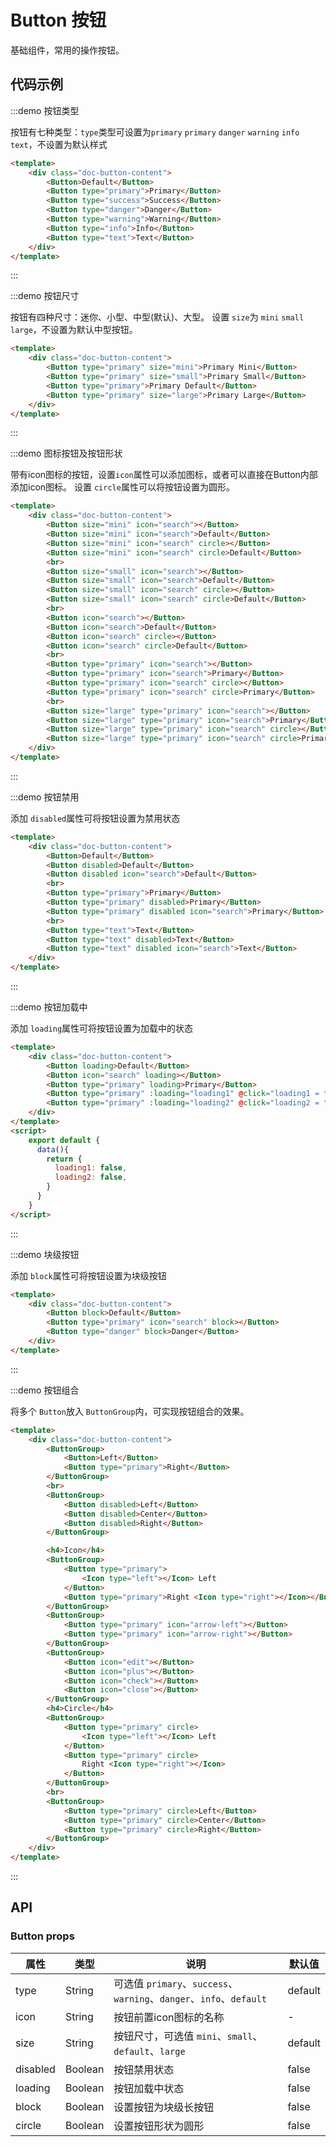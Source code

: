 # Button 按钮

基础组件，常用的操作按钮。

## 代码示例



:::demo 按钮类型

按钮有七种类型：`type`类型可设置为`primary` `primary` `danger` `warning` `info` `text`，不设置为默认样式

```html
<template>
    <div class="doc-button-content">
        <Button>Default</Button>
        <Button type="primary">Primary</Button>
        <Button type="success">Success</Button>
        <Button type="danger">Danger</Button>
        <Button type="warning">Warning</Button>
        <Button type="info">Info</Button>
        <Button type="text">Text</Button>
    </div>
</template>
```

:::


:::demo 按钮尺寸

按钮有四种尺寸：迷你、小型、中型(默认)、大型。
设置 `size`为 `mini` `small` `large`，不设置为默认中型按钮。

```html
<template>
    <div class="doc-button-content">
        <Button type="primary" size="mini">Primary Mini</Button>
        <Button type="primary" size="small">Primary Small</Button>
        <Button type="primary">Primary Default</Button>
        <Button type="primary" size="large">Primary Large</Button>
    </div>
</template>
```

:::


:::demo 图标按钮及按钮形状

带有icon图标的按钮，设置`icon`属性可以添加图标，或者可以直接在Button内部添加icon图标。
设置 `circle`属性可以将按钮设置为圆形。

```html
<template>
    <div class="doc-button-content">
        <Button size="mini" icon="search"></Button>
        <Button size="mini" icon="search">Default</Button>
        <Button size="mini" icon="search" circle></Button>
        <Button size="mini" icon="search" circle>Default</Button>
        <br>
        <Button size="small" icon="search"></Button>
        <Button size="small" icon="search">Default</Button>
        <Button size="small" icon="search" circle></Button>
        <Button size="small" icon="search" circle>Default</Button>
        <br>
        <Button icon="search"></Button>
        <Button icon="search">Default</Button>
        <Button icon="search" circle></Button>
        <Button icon="search" circle>Default</Button>
        <br>
        <Button type="primary" icon="search"></Button>
        <Button type="primary" icon="search">Primary</Button>
        <Button type="primary" icon="search" circle></Button>
        <Button type="primary" icon="search" circle>Primary</Button>
        <br>
        <Button size="large" type="primary" icon="search"></Button>
        <Button size="large" type="primary" icon="search">Primary</Button>
        <Button size="large" type="primary" icon="search" circle></Button>
        <Button size="large" type="primary" icon="search" circle>Primary</Button>
    </div>
</template>
```

:::


:::demo 按钮禁用

添加 `disabled`属性可将按钮设置为禁用状态

```html
<template>
    <div class="doc-button-content">
        <Button>Default</Button>
        <Button disabled>Default</Button>
        <Button disabled icon="search">Default</Button>
        <br>
        <Button type="primary">Primary</Button>
        <Button type="primary" disabled>Primary</Button>
        <Button type="primary" disabled icon="search">Primary</Button>
        <br>
        <Button type="text">Text</Button>
        <Button type="text" disabled>Text</Button>
        <Button type="text" disabled icon="search">Text</Button>
    </div>
</template>
```

:::


:::demo 按钮加载中

添加 `loading`属性可将按钮设置为加载中的状态

```html
<template>
    <div class="doc-button-content">
        <Button loading>Default</Button>
        <Button icon="search" loading></Button>
        <Button type="primary" loading>Primary</Button>
        <Button type="primary" :loading="loading1" @click="loading1 = true">Click me!</Button>
        <Button type="primary" :loading="loading2" @click="loading2 = true" icon="search">Click me!</Button>
    </div>
</template>
<script>
    export default {
      data(){
        return {
          loading1: false,
          loading2: false,
        }
      }
    }
</script>

```

:::


:::demo 块级按钮

添加 `block`属性可将按钮设置为块级按钮

```html
<template>
    <div class="doc-button-content">
        <Button block>Default</Button>
        <Button type="primary" icon="search" block></Button>
        <Button type="danger" block>Danger</Button>
    </div>
</template>
```

:::


:::demo 按钮组合

将多个 `Button`放入 `ButtonGroup`内，可实现按钮组合的效果。

```html
<template>
    <div class="doc-button-content">
        <ButtonGroup>
            <Button>Left</Button>
            <Button type="primary">Right</Button>
        </ButtonGroup>
        <br>
        <ButtonGroup>
            <Button disabled>Left</Button>
            <Button disabled>Center</Button>
            <Button disabled>Right</Button>
        </ButtonGroup>

        <h4>Icon</h4>
        <ButtonGroup>
            <Button type="primary">
                <Icon type="left"></Icon> Left
            </Button>
            <Button type="primary">Right <Icon type="right"></Icon></Button>
        </ButtonGroup>
        <ButtonGroup>
            <Button type="primary" icon="arrow-left"></Button>
            <Button type="primary" icon="arrow-right"></Button>
        </ButtonGroup>
        <ButtonGroup>
            <Button icon="edit"></Button>
            <Button icon="plus"></Button>
            <Button icon="check"></Button>
            <Button icon="close"></Button>
        </ButtonGroup>
        <h4>Circle</h4>
        <ButtonGroup>
            <Button type="primary" circle>
                <Icon type="left"></Icon> Left
            </Button>
            <Button type="primary" circle>
                Right <Icon type="right"></Icon>
            </Button>
        </ButtonGroup>
        <br>
        <ButtonGroup>
            <Button type="primary" circle>Left</Button>
            <Button type="primary" circle>Center</Button>
            <Button type="primary" circle>Right</Button>
        </ButtonGroup>
    </div>
</template>
```

:::


## API

### Button props

| 属性 | 类型 | 说明 | 默认值 |
| ---- | ---- | ---- | ---- |
| type | String | 可选值 `primary`、`success`、`warning`、`danger`、`info`、`default` | default |
| icon | String | 按钮前置icon图标的名称 | - |
| size | String | 按钮尺寸，可选值 `mini`、`small`、`default`、`large` | default |
| disabled | Boolean | 按钮禁用状态 | false |
| loading | Boolean | 按钮加载中状态 | false |
| block | Boolean | 设置按钮为块级长按钮 | false |
| circle | Boolean | 设置按钮形状为圆形 | false |
